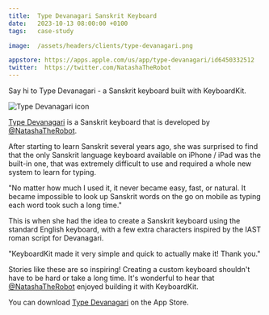 ```yaml
---
title:  Type Devanagari Sanskrit Keyboard
date:   2023-10-13 08:00:00 +0100
tags:   case-study

image:  /assets/headers/clients/type-devanagari.png

appstore: https://apps.apple.com/us/app/type-devanagari/id6450332512
twitter:  https://twitter.com/NatashaTheRobot
---
```


Say hi to Type Devanagari - a Sanskrit keyboard built with KeyboardKit.

![Type Devanagari icon]({{page.image}})

[Type Devanagari]({{page.appstore}}) is a Sanskrit keyboard that is developed by [@NatashaTheRobot]({{page.twitter}}).

After starting to learn Sanskrit several years ago, she was surprised to find that the only Sanskrit language keyboard available on iPhone / iPad was the built-in one, that was extremely difficult to use and required a whole new system to learn for typing. 

"No matter how much I used it, it never became easy, fast, or natural. It became impossible to look up Sanskrit words on the go on mobile as typing each word took such a long time."

This is when she had the idea to create a Sanskrit keyboard using the standard English keyboard, with a few extra characters inspired by the IAST roman script for Devanagari.

"KeyboardKit made it very simple and quick to actually make it! Thank you."

Stories like these are so inspiring! Creating a custom keyboard shouldn't have to be hard or take a long time. It's wonderful to hear that [@NatashaTheRobot]({{page.twitter}}) enjoyed building it with KeyboardKit.

You can download [Type Devanagari]({{page.appstore}}) on the App Store.